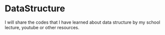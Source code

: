 # DataStructure
I will share the codes that I have learned about data structure by my school lecture, youtube or other resources.

